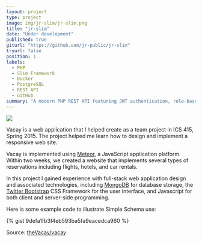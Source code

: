 ```yaml
---
layout: project
type: project
image: img/jr-slim/jr-slim.png
title: "jr-slim"
date: "Under development"
published: true
giturl: "https://github.com/jr-public/jr-slim"
tryurl: false
position: 1
labels:
  - PHP
  - Slim Framework
  - Docker
  - PostgreSQL
  - REST API
  - GitHub
summary: "A modern PHP REST API featuring JWT authentication, role-based permissions, and comprehensive validation.<br />Demonstrates clean architecture with Docker containerization and extensive testing."
---
```


<img class="img-fluid" src="../img/vacay/vacay-home-page.png">

Vacay is a web application that I helped create as a team project in ICS 415, Spring 2015. The project helped me learn how to design and implement a responsive web site.

Vacay is implemented using [Meteor](http://meteor.com), a JavaScript application platform. Within two weeks, we created a website that implements several types of reservations including flights, hotels, and car rentals.

In this project I gained experience with full-stack web application design and associated technologies, including [MongoDB](http://mongodb.com) for database storage, the [Twitter Bootstrap](http://getbootstrap.com/) CSS Framework for the user interface, and Javascript for both client and server-side programming. 

Here is some example code to illustrate Simple Schema use:

{% gist 9defa1fb3f4eb593ba5fa9eacedca960 %}
 
Source: <a href="https://github.com/theVacay/vacay">theVacay/vacay</a>
